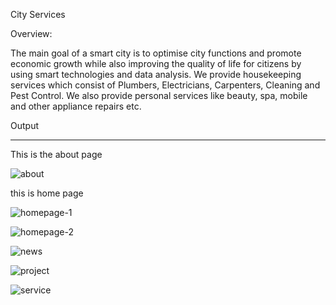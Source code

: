 City Services

Overview:

The main goal of a smart city is to optimise city functions and promote economic growth while also improving the quality of life for citizens by using smart technologies and data analysis.
We provide housekeeping services which consist of Plumbers, Electricians, Carpenters, Cleaning and Pest Control. We also provide personal services like beauty, spa, mobile and other appliance repairs etc.


Output
__________________________________________________________________________________________________________________________________________________________________________________________________________
This is the about page 

![about](https://github.com/user-attachments/assets/fb296e27-3d65-48ec-861b-fed463c5de9e)

this is home page

![homepage-1](https://github.com/user-attachments/assets/e93d48bb-c0a8-4198-94e8-71a74d57376c)

![homepage-2](https://github.com/user-attachments/assets/f24144a1-13fe-4f7b-9694-a22f84b639c5)

![news](https://github.com/user-attachments/assets/763565b1-df8f-4abd-ba30-428cc512bdeb)

![project](https://github.com/user-attachments/assets/e8d54a0f-5b71-4a17-8592-d596e503b9a6)

![service](https://github.com/user-attachments/assets/95fecf25-87b8-4fe2-b5f6-a4abfaa16674)

